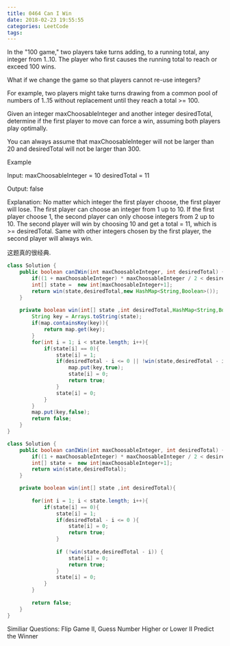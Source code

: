```yaml
---
title: 0464 Can I Win
date: 2018-02-23 19:55:55
categories: LeetCode
tags:
---
```


In the "100 game," two players take turns adding, to a running total, any integer from 1..10. The player who first causes the running total to reach or exceed 100 wins.

What if we change the game so that players cannot re-use integers?

For example, two players might take turns drawing from a common pool of numbers of 1..15 without replacement until they reach a total >= 100.

Given an integer maxChoosableInteger and another integer desiredTotal, determine if the first player to move can force a win, assuming both players play optimally.

You can always assume that maxChoosableInteger will not be larger than 20 and desiredTotal will not be larger than 300.

Example

Input:
maxChoosableInteger = 10
desiredTotal = 11

Output:
false

Explanation:
No matter which integer the first player choose, the first player will lose.
The first player can choose an integer from 1 up to 10.
If the first player choose 1, the second player can only choose integers from 2 up to 10.
The second player will win by choosing 10 and get a total = 11, which is >= desiredTotal.
Same with other integers chosen by the first player, the second player will always win.

这题真的很经典.


```java
class Solution {
    public boolean canIWin(int maxChoosableInteger, int desiredTotal) {
        if((1 + maxChoosableInteger) * maxChoosableInteger / 2 < desiredTotal) return false;
        int[] state =  new int[maxChoosableInteger+1];
        return win(state,desiredTotal,new HashMap<String,Boolean>());
    }
    
    private boolean win(int[] state ,int desiredTotal,HashMap<String,Boolean> map){
        String key = Arrays.toString(state);
        if(map.containsKey(key)){
            return map.get(key);
        }
        for(int i = 1; i < state.length; i++){
            if(state[i] == 0){
                state[i] = 1;
                if(desiredTotal - i <= 0 || !win(state,desiredTotal - i,map)){
                    map.put(key,true);
                    state[i] = 0;
                    return true;
                }
                state[i] = 0;
            }
        }
        map.put(key,false);
        return false;
    }
}
```

```java
class Solution {
    public boolean canIWin(int maxChoosableInteger, int desiredTotal) {
        if((1 + maxChoosableInteger) * maxChoosableInteger / 2 < desiredTotal) return false;
        int[] state =  new int[maxChoosableInteger+1];
        return win(state,desiredTotal);
    }

    private boolean win(int[] state ,int desiredTotal){
        
        for(int i = 1; i < state.length; i++){
            if(state[i] == 0){
                state[i] = 1;
                if(desiredTotal - i <= 0 ){
                    state[i] = 0;
                    return true;
                }
                
                if (!win(state,desiredTotal - i)) {
                    state[i] = 0;
                    return true;
                }
                state[i] = 0;
            }
        }
      
        return false;
    }
}
```


Similiar Questions:
Flip Game II, 
Guess Number Higher or Lower II
Predict the Winner
